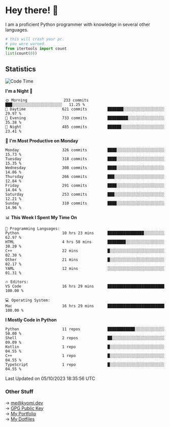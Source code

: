 # Hey there! 👋

I am a proficient Python programmer with knowledge in several other languages.

```py
# this will crash your pc.
# you were warned.
from itertools import count
list(count(0))
```

## Statistics
<!--START_SECTION:waka-->
![Code Time](http://img.shields.io/badge/Code%20Time-470%20hrs%2041%20mins-blue)

**I'm a Night 🦉** 

```text
🌞 Morning                233 commits         ███░░░░░░░░░░░░░░░░░░░░░░   11.25 % 
🌆 Daytime                621 commits         ███████░░░░░░░░░░░░░░░░░░   29.97 % 
🌃 Evening                733 commits         █████████░░░░░░░░░░░░░░░░   35.38 % 
🌙 Night                  485 commits         ██████░░░░░░░░░░░░░░░░░░░   23.41 % 
```
📅 **I'm Most Productive on Monday** 

```text
Monday                   326 commits         ████░░░░░░░░░░░░░░░░░░░░░   15.73 % 
Tuesday                  318 commits         ████░░░░░░░░░░░░░░░░░░░░░   15.35 % 
Wednesday                308 commits         ████░░░░░░░░░░░░░░░░░░░░░   14.86 % 
Thursday                 266 commits         ███░░░░░░░░░░░░░░░░░░░░░░   12.84 % 
Friday                   291 commits         ████░░░░░░░░░░░░░░░░░░░░░   14.04 % 
Saturday                 253 commits         ███░░░░░░░░░░░░░░░░░░░░░░   12.21 % 
Sunday                   310 commits         ████░░░░░░░░░░░░░░░░░░░░░   14.96 % 
```


📊 **This Week I Spent My Time On** 

```text
💬 Programming Languages: 
Python                   10 hrs 23 mins      ████████████████░░░░░░░░░   62.97 % 
HTML                     4 hrs 58 mins       ████████░░░░░░░░░░░░░░░░░   30.20 % 
C++                      22 mins             █░░░░░░░░░░░░░░░░░░░░░░░░   02.30 % 
Other                    21 mins             █░░░░░░░░░░░░░░░░░░░░░░░░   02.17 % 
YAML                     12 mins             ░░░░░░░░░░░░░░░░░░░░░░░░░   01.31 % 

🔥 Editors: 
VS Code                  16 hrs 29 mins      █████████████████████████   100.00 % 

💻 Operating System: 
Mac                      16 hrs 29 mins      █████████████████████████   100.00 % 
```

**I Mostly Code in Python** 

```text
Python                   11 repos            ████████████░░░░░░░░░░░░░   50.00 % 
Shell                    2 repos             ██░░░░░░░░░░░░░░░░░░░░░░░   09.09 % 
Kotlin                   1 repo              █░░░░░░░░░░░░░░░░░░░░░░░░   04.55 % 
C++                      1 repo              █░░░░░░░░░░░░░░░░░░░░░░░░   04.55 % 
TypeScript               1 repo              █░░░░░░░░░░░░░░░░░░░░░░░░   04.55 % 
```




 Last Updated on 05/10/2023 18:35:56 UTC
<!--END_SECTION:waka-->

### Other Stuff

→ [me@kyomi.dev](mailto:me@kyomi.dev)\
→ [GPG Public Key](https://github.com/bitterteriyaki.gpg)\
→ [My Portfolio](https://kyomi.dev)\
→ [My Dotfiles](https://github.com/bitterteriyaki/dotfiles)
